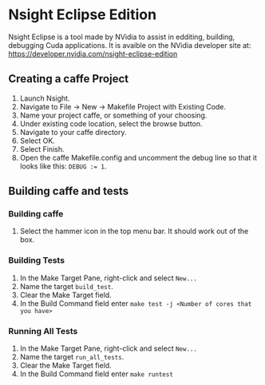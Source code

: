 # Nsight Eclipse Edition

Nsight Eclipse is a tool made by NVidia to assist in edditing, building, debugging Cuda applications. It is avaible on the NVidia developer site at: https://developer.nvidia.com/nsight-eclipse-edition

## Creating a caffe Project

1. Launch Nsight.
1. Navigate to File -> New -> Makefile Project with Existing Code.
1. Name your project caffe, or something of your choosing.
1. Under existing code location, select the browse button.
1. Navigate to your caffe directory.
1. Select OK.
1. Select Finish.
1. Open the caffe Makefile.config and uncomment the debug line so that it looks like this: `DEBUG := 1`.

## Building caffe and tests

### Building caffe

1. Select the hammer icon in the top menu bar. It should work out of the box.

### Building Tests

1. In the Make Target Pane, right-click and select `New...`
1. Name the target `build_test`.
1. Clear the Make Target field.
1. In the Build Command field enter `make test -j <Number of cores that you have>`

### Running All Tests

1. In the Make Target Pane, right-click and select `New...`
1. Name the target `run_all_tests`.
1. Clear the Make Target field.
1. In the Build Command field enter `make runtest`